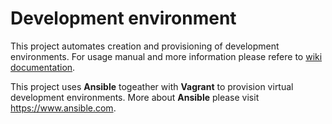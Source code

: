 # Development environment

This project automates creation and provisioning of development environments. For usage manual and more information please refere to [wiki documentation](../../wiki).

This project uses **Ansible** togeather with **Vagrant** to provision virtual development environments. More about **Ansible** please visit https://www.ansible.com.
